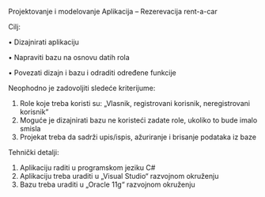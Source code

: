 Projektovanje i modelovanje
Aplikacija – Rezerevacija rent-a-car

Cilj:

•	Dizajnirati aplikaciju

•	Napraviti bazu na osnovu datih rola

•	Povezati dizajn i bazu i odraditi određene funkcije

Neophodno je zadovoljiti sledeće kriterijume:

1.	Role koje treba koristi su: „Vlasnik, registrovani korisnik, neregistrovani korisnik“
2.	Moguće je dizajnirati bazu ne koristeći zadate role, ukoliko to bude imalo smisla
3.	Projekat treba da sadrži upis/ispis, ažuriranje i brisanje podataka iz baze

Tehnički detalji:

1.  Aplikaciju raditi u programskom jeziku C#
2.	Aplikaciju treba uraditi u „Visual Studio“ razvojnom okruženju
3.	Bazu treba uraditi u „Oracle 11g“ razvojnom okruženju
